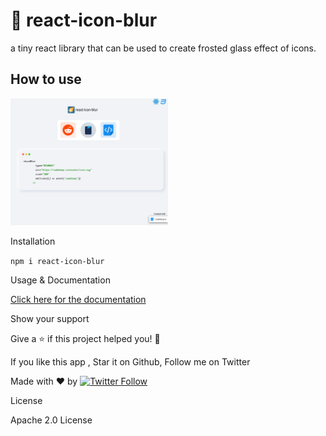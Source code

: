 # 🌠 react-icon-blur

a tiny react library that can be used to create frosted glass effect of icons.

## How to use

<img src="https://github.com/JP1016/react-icon-blur/blob/master/preview.png" width=50% height=50%>

Installation

`npm i react-icon-blur`

Usage & Documentation

[Click here for the documentation](https://codekeep.io/code-snippet/react-icon-blur)


Show your support

Give a ⭐️ if this project helped you! 🥰

If you like this app , Star it on Github, Follow me on Twitter

Made with ❤️ by <a href="https://twitter.com/JP1016v1"><img alt="Twitter Follow" src="https://img.shields.io/twitter/follow/jp1016v1?style=social"> </a>

License

Apache 2.0 License

